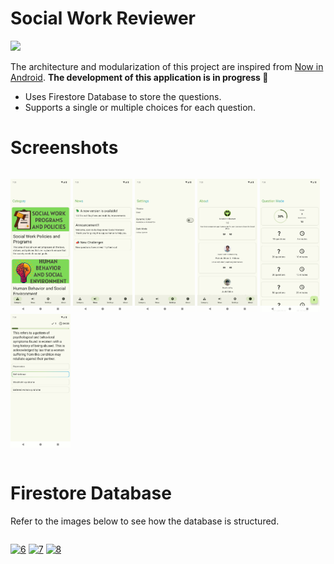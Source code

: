 ﻿# Social Work Reviewer
<a href="https://play.google.com/store/apps/details?id=com.eblan.socialworkreviewer"><img src="https://play.google.com/intl/en_us/badges/static/images/badges/en_badge_web_generic.png" height="70"></a>

The architecture and modularization of this project are inspired
from [Now in Android](https://github.com/android/nowinandroid). **The development of this
application is in progress 🚧**

- Uses Firestore Database to store the questions.
- Supports a single or multiple choices for each question.

# Screenshots

<div style="width:100%; display:flex; justify-content:space-between;">

[<img src="docs/images/ss_1.png" width=19% alt="1">](docs/images/ss_1.png)
[<img src="docs/images/ss_2.png" width=19% alt="2">](docs/images/ss_2.png)
[<img src="docs/images/ss_3.png" width=19% alt="3">](docs/images/ss_3.png)
[<img src="docs/images/ss_4.png" width=19% alt="4">](docs/images/ss_4.png)
[<img src="docs/images/ss_5.png" width=19% alt="5">](docs/images/ss_5.png)
[<img src="docs/images/ss_6.png" width=19% alt="6">](docs/images/ss_6.png)
</div>

# Firestore Database

Refer to the images below to see how the database is structured.
<div style="width:100%; display:flex; justify-content:space-between;">

[<img src="docs/images/db_1.jpg" width=50% alt="6">](docs/images/db_1.jpg)
[<img src="docs/images/db_2.jpg" width=50% alt="7">](docs/images/db_2.jpg)
[<img src="docs/images/db_3.jpg" width=50% alt="8">](docs/images/db_3.jpg)
</div>
